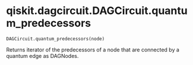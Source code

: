 # qiskit.dagcircuit.DAGCircuit.quantum\_predecessors

`DAGCircuit.quantum_predecessors(node)`

Returns iterator of the predecessors of a node that are connected by a quantum edge as DAGNodes.
